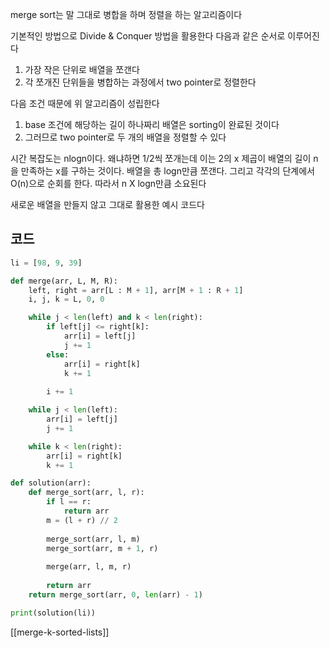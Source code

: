 merge sort는 말 그대로 병합을 하며 정렬을 하는 알고리즘이다

기본적인 방법으로 Divide & Conquer 방법을 활용한다
다음과 같은 순서로 이루어진다
1. 가장 작은 단위로 배열을 쪼갠다
2. 각 쪼개진 단위들을 병합하는 과정에서 two pointer로 정렬한다

다음 조건 때문에 위 알고리즘이 성립한다
1. base 조건에 해당하는 길이 하나짜리 배열은 sorting이 완료된 것이다
2. 그러므로 two pointer로 두 개의 배열을 정렬할 수 있다

시간 복잡도는 nlogn이다. 왜냐하면 1/2씩 쪼개는데 이는 2의 x 제곱이 배열의 길이 n을 만족하는 x를 구하는 것이다. 배열을 총 logn만큼 쪼갠다. 그리고 각각의 단계에서 O(n)으로 순회를 한다. 따라서 n X logn만큼 소요된다

새로운 배열을 만들지 않고 그대로 활용한 예시 코드다

## 코드

```python
li = [98, 9, 39]

def merge(arr, L, M, R):
	left, right = arr[L : M + 1], arr[M + 1 : R + 1]
	i, j, k = L, 0, 0

	while j < len(left) and k < len(right):
		if left[j] <= right[k]:
			arr[i] = left[j]
			j += 1
		else:
			arr[i] = right[k]
			k += 1
		
		i += 1

	while j < len(left):
		arr[i] = left[j]
		j += 1

	while k < len(right):
		arr[i] = right[k]
		k += 1

def solution(arr):
	def merge_sort(arr, l, r):
		if l == r:
			return arr
		m = (l + r) // 2
		
		merge_sort(arr, l, m)
		merge_sort(arr, m + 1, r)
		
		merge(arr, l, m, r)
		
		return arr
	return merge_sort(arr, 0, len(arr) - 1)

print(solution(li))
```

[[merge-k-sorted-lists]]